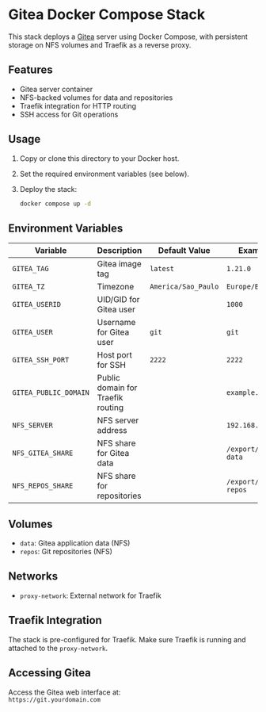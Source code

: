 # Gitea Docker Compose Stack

This stack deploys a [Gitea](https://gitea.io/) server using Docker Compose, with persistent storage on NFS volumes and Traefik as a reverse proxy.

## Features

- Gitea server container
- NFS-backed volumes for data and repositories
- Traefik integration for HTTP routing
- SSH access for Git operations

## Usage

1. Copy or clone this directory to your Docker host.
1. Set the required environment variables (see below).
1. Deploy the stack:

   ```sh
   docker compose up -d
   ```

## Environment Variables

| Variable             | Description                        | Default Value           | Example                |
|----------------------|------------------------------------|------------------------|------------------------|
| `GITEA_TAG`          | Gitea image tag                    | `latest`               | `1.21.0`               |
| `GITEA_TZ`           | Timezone                           | `America/Sao_Paulo`    | `Europe/Berlin`        |
| `GITEA_USERID`       | UID/GID for Gitea user             |                        | `1000`                 |
| `GITEA_USER`         | Username for Gitea user            | `git`                  | `git`                  |
| `GITEA_SSH_PORT`     | Host port for SSH                  | `2222`                 | `2222`                 |
| `GITEA_PUBLIC_DOMAIN`| Public domain for Traefik routing  |                        | `example.com`          |
| `NFS_SERVER`         | NFS server address                 |                        | `192.168.1.10`         |
| `NFS_GITEA_SHARE`    | NFS share for Gitea data           |                        | `/export/gitea-data`   |
| `NFS_REPOS_SHARE`    | NFS share for repositories         |                        | `/export/gitea-repos`  |

## Volumes

- `data`: Gitea application data (NFS)
- `repos`: Git repositories (NFS)

## Networks

- `proxy-network`: External network for Traefik

## Traefik Integration

The stack is pre-configured for Traefik. Make sure Traefik is running and attached to the `proxy-network`.

## Accessing Gitea

Access the Gitea web interface at:  
`https://git.yourdomain.com`
